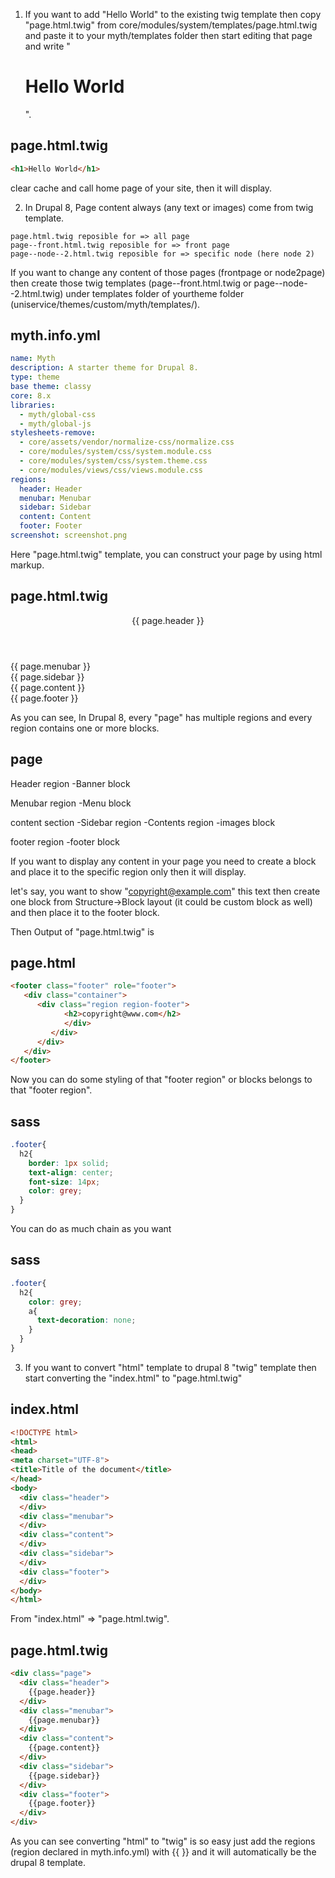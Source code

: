 1. If you want to add "Hello World" to the existing twig template then copy "page.html.twig" from core/modules/system/templates/page.html.twig and paste it to your myth/templates folder then start editing that page and write "<h1>Hello World</h1>".

page.html.twig
---------------
```html
<h1>Hello World</h1>
```

clear cache and call home page of your site, then it will display.

2. In Drupal 8, Page content always (any text or images) come from twig template. 

```
page.html.twig reposible for => all page
page--front.html.twig reposible for => front page
page--node--2.html.twig reposible for => specific node (here node 2)
```

If you want to change any content of those pages (frontpage or node2page) then create those twig templates (page--front.html.twig or page--node--2.html.twig) under templates folder of yourtheme folder (uniservice/themes/custom/myth/templates/).

myth.info.yml
-------------
```yml
name: Myth
description: A starter theme for Drupal 8.
type: theme
base theme: classy
core: 8.x
libraries:
  - myth/global-css
  - myth/global-js
stylesheets-remove:
  - core/assets/vendor/normalize-css/normalize.css
  - core/modules/system/css/system.module.css
  - core/modules/system/css/system.theme.css
  - core/modules/views/css/views.module.css
regions:
  header: Header
  menubar: Menubar
  sidebar: Sidebar
  content: Content
  footer: Footer
screenshot: screenshot.png
```

Here "page.html.twig" template, you can construct your page by using html markup.

page.html.twig
---------------
<div class="page">
   <header class="header" role="header">
      <div class="container">
         {{ page.header }}
      </div>
   </header>
   <nav id="menubar" class="navbar navbar-default" role="navigation">
      <div class="container">
         {{ page.menubar }}
      </div>
   </nav>
   <section id="main" class="main" role="main">
      <div class="container">
         <div class="row">
            <aside class="sidebar col-sm-3">
               {{ page.sidebar }}
            </aside>
            <div class="content col-sm-9">
               {{ page.content }}
            </div>
         </div>
      </div>
   </section>
   <footer class="footer" role="footer">
      <div class="container">
         {{ page.footer }}
      </div>
   </footer>
</div>

As you can see, In Drupal 8, every "page" has multiple regions and every region contains one or more blocks.

page
-----
Header region
  -Banner block

Menubar region
  -Menu block

content section
  -Sidebar region
  -Contents region
  -images block

footer region
  -footer block

If you want to display any content in your page you need to create a block and place it to the specific region only then it will display.

let's say, you want to show "copyright@example.com" this text then create one block from Structure->Block layout (it could be custom block as well) and then place it to the footer block.

Then Output of "page.html.twig" is 

page.html
-------------
```html
<footer class="footer" role="footer">
   <div class="container">
      <div class="region region-footer">
            <h2>copyright@www.com</h2>
            </div>
         </div>
      </div>
   </div>
</footer>
```

Now you can do some styling of that "footer region" or blocks belongs to that "footer region".

sass
-----
```css
.footer{
  h2{
    border: 1px solid;
    text-align: center;
    font-size: 14px;
    color: grey;
  }
}
```

You can do as much chain as you want

sass
-----
```css
.footer{
  h2{
    color: grey;
    a{
      text-decoration: none;
    }
  }
}
```

3. If you want to convert "html" template to drupal 8 "twig" template then start converting the "index.html" to "page.html.twig"

index.html
----------
```html
<!DOCTYPE html>
<html>
<head>
<meta charset="UTF-8">
<title>Title of the document</title>
</head>
<body>
  <div class="header">
  </div>
  <div class="menubar">
  </div>
  <div class="content">
  </div>
  <div class="sidebar">
  </div>
  <div class="footer">
  </div>
</body>
</html>
```

From "index.html" => "page.html.twig".

page.html.twig
---------------
```html
<div class="page">
  <div class="header">
    {{page.header}}
  </div>
  <div class="menubar">
    {{page.menubar}}
  </div>
  <div class="content">
    {{page.content}}
  </div>
  <div class="sidebar">
    {{page.sidebar}}
  </div>
  <div class="footer">
    {{page.footer}}
  </div>
</div>
```

As you can see converting "html" to "twig" is so easy just add the regions (region declared in myth.info.yml) with {{ }} and it will automatically be the drupal 8 template.